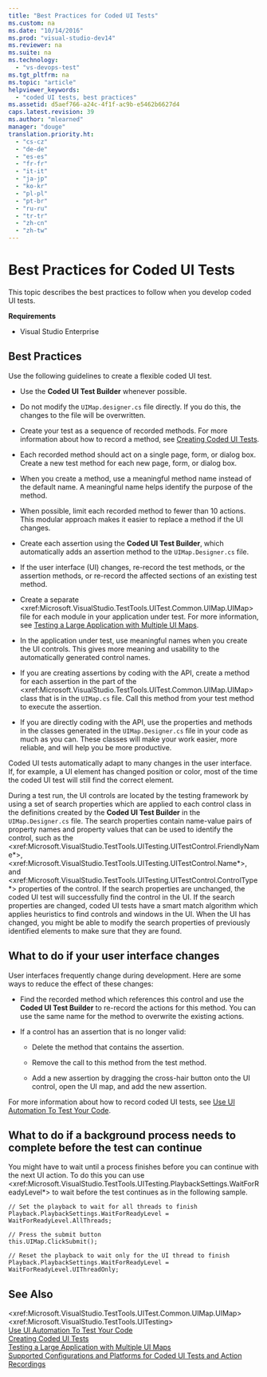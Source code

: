 ```yaml
---
title: "Best Practices for Coded UI Tests"
ms.custom: na
ms.date: "10/14/2016"
ms.prod: "visual-studio-dev14"
ms.reviewer: na
ms.suite: na
ms.technology: 
  - "vs-devops-test"
ms.tgt_pltfrm: na
ms.topic: "article"
helpviewer_keywords: 
  - "coded UI tests, best practices"
ms.assetid: d5aef766-a24c-4f1f-ac9b-e5462b6627d4
caps.latest.revision: 39
ms.author: "mlearned"
manager: "douge"
translation.priority.ht: 
  - "cs-cz"
  - "de-de"
  - "es-es"
  - "fr-fr"
  - "it-it"
  - "ja-jp"
  - "ko-kr"
  - "pl-pl"
  - "pt-br"
  - "ru-ru"
  - "tr-tr"
  - "zh-cn"
  - "zh-tw"
---
```

# Best Practices for Coded UI Tests
This topic describes the best practices to follow when you develop coded UI tests.  
  
 **Requirements**  
  
-   Visual Studio Enterprise  
  
## Best Practices  
 Use the following guidelines to create a flexible coded UI test.  
  
-   Use the **Coded UI Test Builder** whenever possible.  
  
-   Do not modify the `UIMap.designer.cs` file directly. If you do this, the changes to the file will be overwritten.  
  
-   Create your test as a sequence of recorded methods. For more information about how to record a method, see [Creating Coded UI Tests](../codequality/use-ui-automation-to-test-your-code.md#VerifyingCodeUsingCUITCreate).  
  
-   Each recorded method should act on a single page, form, or dialog box. Create a new test method for each new page, form, or dialog box.  
  
-   When you create a method, use a meaningful method name instead of the default name. A meaningful name helps identify the purpose of the method.  
  
-   When possible, limit each recorded method to fewer than 10 actions. This modular approach makes it easier to replace a method if the UI changes.  
  
-   Create each assertion using the **Coded UI Test Builder**, which automatically adds an assertion method to the `UIMap.Designer.cs` file.  
  
-   If the user interface (UI) changes, re-record the test methods, or the assertion methods, or re-record the affected sections of an existing test method.  
  
-   Create a separate \<xref:Microsoft.VisualStudio.TestTools.UITest.Common.UIMap.UIMap> file for each module in your application under test. For more information, see [Testing a Large Application with Multiple UI Maps](../codequality/testing-a-large-application-with-multiple-ui-maps.md).  
  
-   In the application under test, use meaningful names when you create the UI controls. This gives more meaning and usability to the automatically generated control names.  
  
-   If you are creating assertions by coding with the API, create a method for each assertion in the part of the \<xref:Microsoft.VisualStudio.TestTools.UITest.Common.UIMap.UIMap> class that is in the `UIMap.cs` file. Call this method from your test method to execute the assertion.  
  
-   If you are directly coding with the API, use the properties and methods in the classes generated in the `UIMap.Designer.cs` file in your code as much as you can. These classes will make your work easier, more reliable, and will help you be more productive.  
  
 Coded UI tests automatically adapt to many changes in the user interface. If, for example, a UI element has changed position or color, most of the time the coded UI test will still find the correct element.  
  
 During a test run, the UI controls are located by the testing framework by using a set of search properties which are applied to each control class in the definitions created by the **Coded UI Test Builder** in the `UIMap.Designer.cs` file. The search properties contain name-value pairs of property names and property values that can be used to identify the control, such as the \<xref:Microsoft.VisualStudio.TestTools.UITesting.UITestControl.FriendlyName*>, \<xref:Microsoft.VisualStudio.TestTools.UITesting.UITestControl.Name*>, and \<xref:Microsoft.VisualStudio.TestTools.UITesting.UITestControl.ControlType*> properties of the control. If the search properties are unchanged, the coded UI test will successfully find the control in the UI. If the search properties are changed, coded UI tests have a smart match algorithm which applies heuristics to find controls and windows in the UI. When the UI has changed, you might be able to modify the search properties of previously identified elements to make sure that they are found.  
  
## What to do if your user interface changes  
 User interfaces frequently change during development. Here are some ways to reduce the effect of these changes:  
  
-   Find the recorded method which references this control and use the **Coded UI Test Builder** to re-record the actions for this method. You can use the same name for the method to overwrite the existing actions.  
  
-   If a control has an assertion that is no longer valid:  
  
    -   Delete the method that contains the assertion.  
  
    -   Remove the call to this method from the test method.  
  
    -   Add a new assertion by dragging the cross-hair button onto the UI control, open the UI map, and add the new assertion.  
  
 For more information about how to record coded UI tests, see [Use UI Automation To Test Your Code](../codequality/use-ui-automation-to-test-your-code.md).  
  
## What to do if a background process needs to complete before the test can continue  
 You might have to wait until a process finishes before you can continue with the next UI action. To do this you can use \<xref:Microsoft.VisualStudio.TestTools.UITesting.PlaybackSettings.WaitForReadyLevel*> to wait before the test continues as in the following sample.  
  
```  
// Set the playback to wait for all threads to finish  
Playback.PlaybackSettings.WaitForReadyLevel = WaitForReadyLevel.AllThreads;  
  
// Press the submit button  
this.UIMap.ClickSubmit();  
  
// Reset the playback to wait only for the UI thread to finish  
Playback.PlaybackSettings.WaitForReadyLevel = WaitForReadyLevel.UIThreadOnly;  
```  
  
## See Also  
 \<xref:Microsoft.VisualStudio.TestTools.UITest.Common.UIMap.UIMap>   
 \<xref:Microsoft.VisualStudio.TestTools.UITesting>   
 [Use UI Automation To Test Your Code](../codequality/use-ui-automation-to-test-your-code.md)   
 [Creating Coded UI Tests](../codequality/use-ui-automation-to-test-your-code.md#VerifyingCodeUsingCUITCreate)   
 [Testing a Large Application with Multiple UI Maps](../codequality/testing-a-large-application-with-multiple-ui-maps.md)   
 [Supported Configurations and Platforms for Coded UI Tests and Action Recordings](../codequality/supported-configurations-and-platforms-for-coded-ui-tests-and-action-recordings.md)